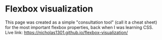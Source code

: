# Flexbox visualization

This page was created as a simple "consultation tool" (call it a cheat sheet) for the most important flexbox properties, back when I was learning CSS.
Live link: https://nicholas1301.github.io/flexbox-visualization/
